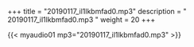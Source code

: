 +++
title = "20190117_il1lkbmfad0.mp3"
description = " 20190117_il1lkbmfad0.mp3 "
weight = 20
+++

{{< myaudio01 mp3="20190117_il1lkbmfad0.mp3" >}}

